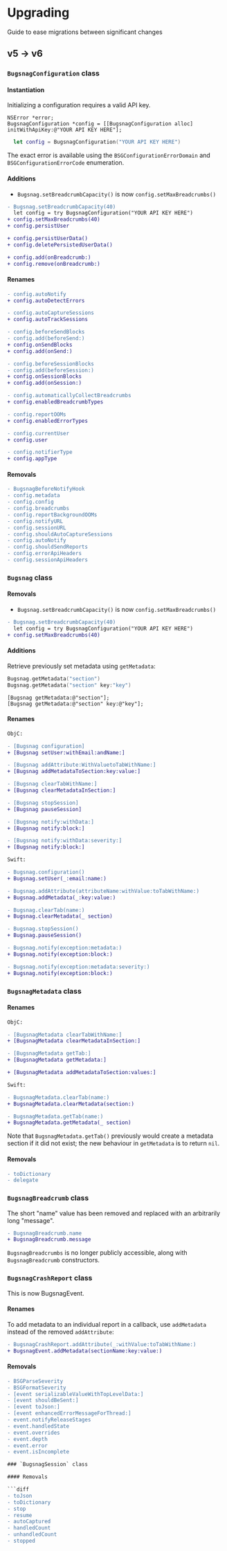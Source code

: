 # Upgrading

Guide to ease migrations between significant changes

## v5 -> v6

### `BugsnagConfiguration` class

#### Instantiation

Initializing a configuration requires a valid API key.

```objc
NSError *error;
BugsnagConfiguration *config = [[BugsnagConfiguration alloc] initWithApiKey:@"YOUR API KEY HERE"];
```
```swift
  let config = BugsnagConfiguration("YOUR API KEY HERE")
```

The exact error is available using the `BSGConfigurationErrorDomain` and
`BSGConfigurationErrorCode` enumeration.

#### Additions

* `Bugsnag.setBreadcrumbCapacity()` is now `config.setMaxBreadcrumbs()`

```diff
- Bugsnag.setBreadcrumbCapacity(40)
  let config = try BugsnagConfiguration("YOUR API KEY HERE")
+ config.setMaxBreadcrumbs(40)
+ config.persistUser

+ config.persistUserData()
+ config.deletePersistedUserData()

+ config.add(onBreadcrumb:)
+ config.remove(onBreadcrumb:)
```

#### Renames

```diff
- config.autoNotify
+ config.autoDetectErrors

- config.autoCaptureSessions
+ config.autoTrackSessions

- config.beforeSendBlocks
- config.add(beforeSend:)
+ config.onSendBlocks
+ config.add(onSend:)

- config.beforeSessionBlocks
- config.add(beforeSession:)
+ config.onSessionBlocks
+ config.add(onSession:)

- config.automaticallyCollectBreadcrumbs
+ config.enabledBreadcrumbTypes

- config.reportOOMs
+ config.enabledErrorTypes

- config.currentUser
+ config.user

- config.notifierType
+ config.appType
```

#### Removals

```diff
- BugsnagBeforeNotifyHook
- config.metadata
- config.config
- config.breadcrumbs
- config.reportBackgroundOOMs
- config.notifyURL
- config.sessionURL
- config.shouldAutoCaptureSessions
- config.autoNotify
- config.shouldSendReports
- config.errorApiHeaders
- config.sessionApiHeaders
```

### `Bugsnag` class

#### Removals

* `Bugsnag.setBreadcrumbCapacity()` is now `config.setMaxBreadcrumbs()`

```diff
- Bugsnag.setBreadcrumbCapacity(40)
  let config = try BugsnagConfiguration("YOUR API KEY HERE")
+ config.setMaxBreadcrumbs(40)
```

#### Additions

Retrieve previously set metadata using `getMetadata`:

```swift
Bugsnag.getMetadata("section")
Bugsnag.getMetadata("section" key:"key")
```
```objc
[Bugsnag getMetadata:@"section"];
[Bugsnag getMetadata:@"section" key:@"key"];
```

#### Renames

```diff
ObjC:

- [Bugsnag configuration]
+ [Bugsnag setUser:withEmail:andName:]

- [Bugsnag addAttribute:WithValuetoTabWithName:]
+ [Bugsnag addMetadataToSection:key:value:]

- [Bugsnag clearTabWithName:]
+ [Bugsnag clearMetadataInSection:]

- [Bugsnag stopSession]
+ [Bugsnag pauseSession]

- [Bugsnag notify:withData:]
+ [Bugsnag notify:block:]

- [Bugsnag notify:withData:severity:]
+ [Bugsnag notify:block:]

Swift:

- Bugsnag.configuration()
+ Bugsnag.setUser(_:email:name:)

- Bugsnag.addAttribute(attributeName:withValue:toTabWithName:)
+ Bugsnag.addMetadata(_:key:value:)

- Bugsnag.clearTab(name:)
+ Bugsnag.clearMetadata(_ section)

- Bugsnag.stopSession()
+ Bugsnag.pauseSession()

- Bugsnag.notify(exception:metadata:)
+ Bugsnag.notify(exception:block:)

- Bugsnag.notify(exception:metadata:severity:)
+ Bugsnag.notify(exception:block:)
```

### `BugsnagMetadata` class

#### Renames

```diff
ObjC: 

- [BugsnagMetadata clearTabWithName:]
+ [BugsnagMetadata clearMetadataInSection:]

- [BugsnagMetadata getTab:]
+ [BugsnagMetadata getMetadata:]

+ [BugsnagMetadata addMetadataToSection:values:]

Swift:

- BugsnagMetadata.clearTab(name:)
+ BugsnagMetadata.clearMetadata(section:)

- BugsnagMetadata.getTab(name:)
+ BugsnagMetadata.getMetadata(_ section)
```

Note that `BugsnagMetadata.getTab()` previously would create a metadata section if it
did not exist; the new behaviour in `getMetadata` is to return `nil`.

#### Removals

```diff
- toDictionary
- delegate
```

### `BugsnagBreadcrumb` class

The short "name" value has been removed and replaced with an arbitrarily long "message".

```diff
- BugsnagBreadcrumb.name
+ BugsnagBreadcrumb.message
```

`BugsnagBreadcrumbs` is no longer publicly accessible, along with `BugsnagBreadcrumb` constructors.

### `BugsnagCrashReport` class

This is now BugsnagEvent.

#### Renames

To add metadata to an individual report in a callback, use `addMetadata` instead
of the removed `addAttribute`:

```diff
- BugsnagCrashReport.addAttribute(_:withValue:toTabWithName:)
+ BugsnagEvent.addMetadata(sectionName:key:value:)
```

#### Removals

```diff
- BSGParseSeverity
- BSGFormatSeverity
- [event serializableValueWithTopLevelData:]
- [event shouldBeSent:]
- [event toJson:]
- [event enhancedErrorMessageForThread:]
- event.notifyReleaseStages
- event.handledState
- event.overrides
- event.depth
- event.error
- event.isIncomplete

### `BugsnagSession` class

#### Removals

```diff
- toJson
- toDictionary
- stop
- resume
- autoCaptured
- handledCount
- unhandledCount
- stopped
```
